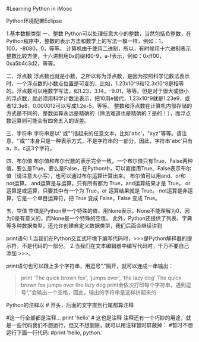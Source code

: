 #Learning Python in iMooc

Python环境配置Eclipse


1.基本数据类型
一、整数
Python可以处理任意大小的整数，当然包括负整数，在Python程序中，整数的表示方法和数学上的写法一模一样，例如：1，100，-8080，0，等等。
计算机由于使用二进制，所以，有时候用十六进制表示整数比较方便，十六进制用0x前缀和0-9，a-f表示，例如：0xff00，0xa5b4c3d2，等等。


二、浮点数
浮点数也就是小数，之所以称为浮点数，是因为按照科学记数法表示时，一个浮点数的小数点位置是可变的，比如，1.23x10^9和12.3x10^8是相等的。浮点数可以用数学写法，如1.23，3.14，-9.01，等等。但是对于很大或很小的浮点数，就必须用科学计数法表示，把10用e替代，1.23x10^9就是1.23e9，或者12.3e8，0.000012可以写成1.2e-5，等等。
整数和浮点数在计算机内部存储的方式是不同的，整数运算永远是精确的（除法难道也是精确的？是的！），而浮点数运算则可能会有四舍五入的误差。


三、字符串
字符串是以''或""括起来的任意文本，比如'abc'，"xyz"等等。请注意，''或""本身只是一种表示方式，不是字符串的一部分，因此，字符串'abc'只有a，b，c这3个字符。


四、布尔值
布尔值和布尔代数的表示完全一致，一个布尔值只有True、False两种值，要么是True，要么是False，在Python中，可以直接用True、False表示布尔值（请注意大小写），也可以通过布尔运算计算出来。
布尔值可以用and、or和not运算。
and运算是与运算，只有所有都为 True，and运算结果才是 True。
or运算是或运算，只要其中有一个为 True，or 运算结果就是 True。
not运算是非运算，它是一个单目运算符，把 True 变成 False，False 变成 True。


五、空值
空值是Python里一个特殊的值，用None表示。None不能理解为0，因为0是有意义的，而None是一个特殊的空值。
此外，Python还提供了列表、字典等多种数据类型，还允许创建自定义数据类型，我们后面会继续讲到

print语句
1.当我们在Python交互式环境下编写代码时，>>>是Python解释器的提示符，不是代码的一部分。
2.当我们在文本编辑器中编写代码时，千万不要自己添加 >>>。

print语句也可以跟上多个字符串，用逗号“,”隔开，就可以连成一串输出：
> print 'The quick brown fox', 'jumps over', 'the lazy dog'
The quick brown fox jumps over the lazy dog
print会依次打印每个字符串，遇到逗号“,”会输出一个空格，因此，输出的字符串是这样拼起来的


Python的注释以 # 开头，后面的文字直到行尾都算注释

#这一行全部都是注释...
print 'hello' # 这也是注释
注释还有一个巧妙的用途，就是一些代码我们不想运行，但又不想删除，就可以用注释暂时屏蔽掉：
#暂时不想运行下面一行代码:
#print 'hello, python.'
